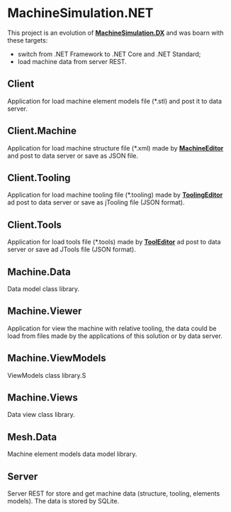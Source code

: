 # MachineSimulation.NET
This project is an evolution of [**MachineSimulation.DX**](https://github.com/federicocoppa75/MachineSimulation.DX) and was boarn with these targets:
* switch from .NET Framework to .NET Core and .NET Standard;
* load machine data from server REST.

## Client
Application for load machine element models file (*.stl) and post it to data server. 
## Client.Machine
Application for load machine structure file (*.xml) made by [**MachineEditor**](https://github.com/federicocoppa75/MachineEditor#machineeditor) and post to data server or save as JSON file.

## Client.Tooling
Application for load machine tooling file (*.tooling) made by [**ToolingEditor**](https://github.com/federicocoppa75/MachineEditor#toolingeditor) ad post to data server or save as jTooling file (JSON format).

## Client.Tools
Application for load tools file (*.tools) made by [**ToolEditor**](https://github.com/federicocoppa75/MachineEditor#toolingeditor) ad post to data server or save ad JTools file (JSON format). 
## Machine.Data
Data model class library.
## Machine.Viewer
Application for view the machine with relative tooling, the data could be load from files made by the applications of this solution or by data server.

## Machine.ViewModels
ViewModels class library.S

## Machine.Views
Data view class library.

## Mesh.Data
Machine element models data model library.
## Server
Server REST for store and get machine data (structure, tooling, elements models). The data is stored by SQLite.

